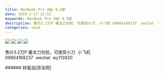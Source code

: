 ```yaml
---
title: MacBook Pro 3Wp 9.5新
date: 2019-2-17 15:55
keywords: MacBook Pro 3Wp 9.5新
description: 售价3.2万P 屠龙刀勿扰，可接受小刀  小飞机 09664169237  wechat  wy113920
categories: used
---
```

<td class="t_f" id="postmessage_3043470">


<img aid="1087058" data-cf-modified-3ec01d90be1f3d49687a0412-="" file="data/attachment/forum/201902/17/155505eu88yccv4ayzc8op.jpg.thumb.jpg" id="aimg_1087058" inpost="1" onclick="" onmouseover="" src="http://www.flw.ph/data/attachment/forum/201902/17/155505eu88yccv4ayzc8op.jpg" style="cursor:pointer" zoomfile="data/attachment/forum/201902/17/155505eu88yccv4ayzc8op.jpg"/>



<img aid="1087059" data-cf-modified-3ec01d90be1f3d49687a0412-="" file="data/attachment/forum/201902/17/155506h2ug68i572i3f6y5.jpg.thumb.jpg" id="aimg_1087059" inpost="1" onclick="" onmouseover="" src="http://www.flw.ph/data/attachment/forum/201902/17/155506h2ug68i572i3f6y5.jpg" style="cursor:pointer" zoomfile="data/attachment/forum/201902/17/155506h2ug68i572i3f6y5.jpg"/>



<img aid="1087060" data-cf-modified-3ec01d90be1f3d49687a0412-="" file="data/attachment/forum/201902/17/155507lb8q4xq0xy46b0qg.jpg.thumb.jpg" id="aimg_1087060" inpost="1" onclick="" onmouseover="" src="http://www.flw.ph/data/attachment/forum/201902/17/155507lb8q4xq0xy46b0qg.jpg" style="cursor:pointer" zoomfile="data/attachment/forum/201902/17/155507lb8q4xq0xy46b0qg.jpg"/>



<img aid="1087061" data-cf-modified-3ec01d90be1f3d49687a0412-="" file="data/attachment/forum/201902/17/155508jh7qb1of7b7sinc1.jpg.thumb.jpg" id="aimg_1087061" inpost="1" onclick="" onmouseover="" src="http://www.flw.ph/data/attachment/forum/201902/17/155508jh7qb1of7b7sinc1.jpg" style="cursor:pointer" zoomfile="data/attachment/forum/201902/17/155508jh7qb1of7b7sinc1.jpg"/>


售价3.2万P 屠龙刀勿扰，可接受小刀  小飞机 09664169237  wechat  wy113920<br/>
</td>
###### 转载自[菲龙网]